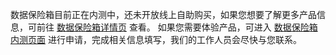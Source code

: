 数据保险箱目前正在内测中，还未开放线上自助购买，如果您想要了解更多产品信息，可前往 [数据保险箱详情页](https://cloud.tencent.com/product/cdcs) 查看。 如果您需要体验产品，可进入 [数据保险箱内测页面](https://cloud.tencent.com/apply/p/7gv947ozc4s) 进行申请，完成相关信息填写，我们的工作人员会尽快与您联系。
